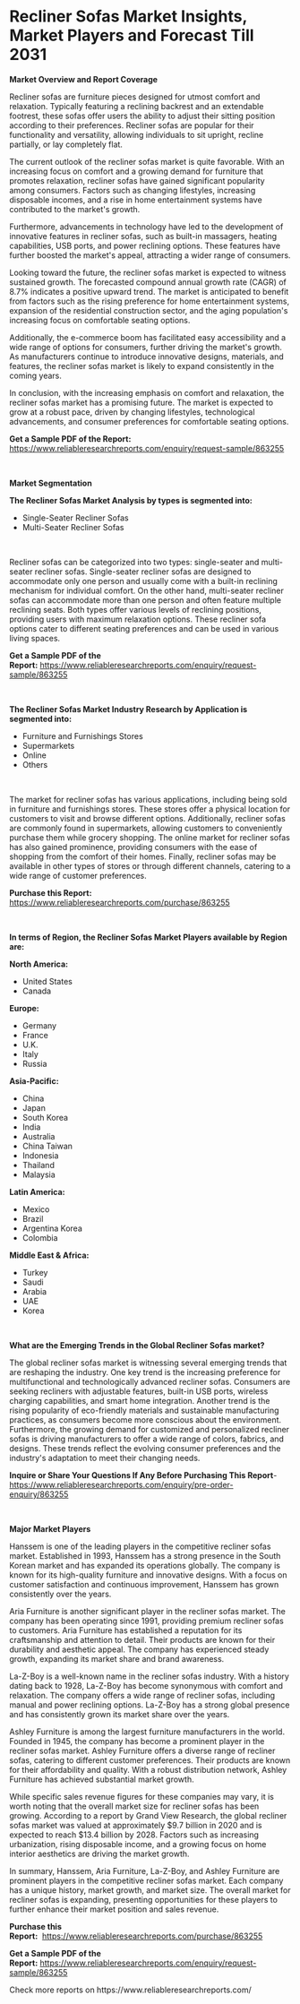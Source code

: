 <p><h1>Recliner Sofas Market Insights, Market Players and Forecast Till 2031</h1></p><p><strong>Market Overview and Report Coverage</strong></p>
<p><p>Recliner sofas are furniture pieces designed for utmost comfort and relaxation. Typically featuring a reclining backrest and an extendable footrest, these sofas offer users the ability to adjust their sitting position according to their preferences. Recliner sofas are popular for their functionality and versatility, allowing individuals to sit upright, recline partially, or lay completely flat.</p><p>The current outlook of the recliner sofas market is quite favorable. With an increasing focus on comfort and a growing demand for furniture that promotes relaxation, recliner sofas have gained significant popularity among consumers. Factors such as changing lifestyles, increasing disposable incomes, and a rise in home entertainment systems have contributed to the market's growth.</p><p>Furthermore, advancements in technology have led to the development of innovative features in recliner sofas, such as built-in massagers, heating capabilities, USB ports, and power reclining options. These features have further boosted the market's appeal, attracting a wider range of consumers.</p><p>Looking toward the future, the recliner sofas market is expected to witness sustained growth. The forecasted compound annual growth rate (CAGR) of 8.7% indicates a positive upward trend. The market is anticipated to benefit from factors such as the rising preference for home entertainment systems, expansion of the residential construction sector, and the aging population's increasing focus on comfortable seating options.</p><p>Additionally, the e-commerce boom has facilitated easy accessibility and a wide range of options for consumers, further driving the market's growth. As manufacturers continue to introduce innovative designs, materials, and features, the recliner sofas market is likely to expand consistently in the coming years.</p><p>In conclusion, with the increasing emphasis on comfort and relaxation, the recliner sofas market has a promising future. The market is expected to grow at a robust pace, driven by changing lifestyles, technological advancements, and consumer preferences for comfortable seating options.</p></p>
<p><strong>Get a Sample PDF of the Report:</strong> <a href="https://www.reliableresearchreports.com/enquiry/request-sample/863255">https://www.reliableresearchreports.com/enquiry/request-sample/863255</a></p>
<p>&nbsp;</p>
<p><strong>Market Segmentation</strong></p>
<p><strong>The Recliner Sofas Market Analysis by types is segmented into:</strong></p>
<p><ul><li>Single-Seater Recliner Sofas</li><li>Multi-Seater Recliner Sofas</li></ul></p>
<p>&nbsp;</p>
<p><p>Recliner sofas can be categorized into two types: single-seater and multi-seater recliner sofas. Single-seater recliner sofas are designed to accommodate only one person and usually come with a built-in reclining mechanism for individual comfort. On the other hand, multi-seater recliner sofas can accommodate more than one person and often feature multiple reclining seats. Both types offer various levels of reclining positions, providing users with maximum relaxation options. These recliner sofa options cater to different seating preferences and can be used in various living spaces.</p></p>
<p><strong>Get a Sample PDF of the Report:</strong>&nbsp;<a href="https://www.reliableresearchreports.com/enquiry/request-sample/863255">https://www.reliableresearchreports.com/enquiry/request-sample/863255</a></p>
<p>&nbsp;</p>
<p><strong>The Recliner Sofas Market Industry Research by Application is segmented into:</strong></p>
<p><ul><li>Furniture and Furnishings Stores</li><li>Supermarkets</li><li>Online</li><li>Others</li></ul></p>
<p>&nbsp;</p>
<p><p>The market for recliner sofas has various applications, including being sold in furniture and furnishings stores. These stores offer a physical location for customers to visit and browse different options. Additionally, recliner sofas are commonly found in supermarkets, allowing customers to conveniently purchase them while grocery shopping. The online market for recliner sofas has also gained prominence, providing consumers with the ease of shopping from the comfort of their homes. Finally, recliner sofas may be available in other types of stores or through different channels, catering to a wide range of customer preferences.</p></p>
<p><strong>Purchase this Report:</strong>&nbsp; <a href="https://www.reliableresearchreports.com/purchase/863255">https://www.reliableresearchreports.com/purchase/863255</a></p>
<p>&nbsp;</p>
<p><strong>In terms of Region, the Recliner Sofas Market Players available by Region are:</strong></p>
<p>
    <p> <strong> North America: </strong>
        <ul>
            <li>United States</li>
            <li>Canada</li>
        </ul>
        </p> 
    <p> <strong> Europe: </strong>
        <ul>
            <li>Germany</li>
            <li>France</li>
            <li>U.K.</li>
            <li>Italy</li>
            <li>Russia</li>
        </ul>
        </p> 
    <p> <strong> Asia-Pacific: </strong>
        <ul>
            <li>China</li>
            <li>Japan</li>
            <li>South Korea</li>
            <li>India</li>
            <li>Australia</li>
            <li>China Taiwan</li>
            <li>Indonesia</li>
            <li>Thailand</li>
            <li>Malaysia</li>
        </ul>
        </p> 
    <p> <strong> Latin America: </strong>
        <ul>
            <li>Mexico</li>
            <li>Brazil</li>
            <li>Argentina Korea</li>
            <li>Colombia</li>
        </ul>
        </p> 
    <p> <strong> Middle East & Africa: </strong>
        <ul>
            <li>Turkey</li>
            <li>Saudi</li>
            <li>Arabia</li>
            <li>UAE</li>
            <li>Korea</li>
        </ul>
    </p>
    </p>
<p>&nbsp;</p>
<p><strong>What are the Emerging Trends in the Global Recliner Sofas market?</strong></p>
<p><p>The global recliner sofas market is witnessing several emerging trends that are reshaping the industry. One key trend is the increasing preference for multifunctional and technologically advanced recliner sofas. Consumers are seeking recliners with adjustable features, built-in USB ports, wireless charging capabilities, and smart home integration. Another trend is the rising popularity of eco-friendly materials and sustainable manufacturing practices, as consumers become more conscious about the environment. Furthermore, the growing demand for customized and personalized recliner sofas is driving manufacturers to offer a wide range of colors, fabrics, and designs. These trends reflect the evolving consumer preferences and the industry's adaptation to meet their changing needs.</p></p>
<p><strong>Inquire or Share Your Questions If Any Before Purchasing This Report</strong>- <a href="https://www.reliableresearchreports.com/enquiry/pre-order-enquiry/863255">https://www.reliableresearchreports.com/enquiry/pre-order-enquiry/863255</a></p>
<p>&nbsp;</p>
<p><strong>Major Market Players</strong></p>
<p><p>Hanssem is one of the leading players in the competitive recliner sofas market. Established in 1993, Hanssem has a strong presence in the South Korean market and has expanded its operations globally. The company is known for its high-quality furniture and innovative designs. With a focus on customer satisfaction and continuous improvement, Hanssem has grown consistently over the years.</p><p>Aria Furniture is another significant player in the recliner sofas market. The company has been operating since 1991, providing premium recliner sofas to customers. Aria Furniture has established a reputation for its craftsmanship and attention to detail. Their products are known for their durability and aesthetic appeal. The company has experienced steady growth, expanding its market share and brand awareness.</p><p>La-Z-Boy is a well-known name in the recliner sofas industry. With a history dating back to 1928, La-Z-Boy has become synonymous with comfort and relaxation. The company offers a wide range of recliner sofas, including manual and power reclining options. La-Z-Boy has a strong global presence and has consistently grown its market share over the years.</p><p>Ashley Furniture is among the largest furniture manufacturers in the world. Founded in 1945, the company has become a prominent player in the recliner sofas market. Ashley Furniture offers a diverse range of recliner sofas, catering to different customer preferences. Their products are known for their affordability and quality. With a robust distribution network, Ashley Furniture has achieved substantial market growth.</p><p>While specific sales revenue figures for these companies may vary, it is worth noting that the overall market size for recliner sofas has been growing. According to a report by Grand View Research, the global recliner sofas market was valued at approximately $9.7 billion in 2020 and is expected to reach $13.4 billion by 2028. Factors such as increasing urbanization, rising disposable income, and a growing focus on home interior aesthetics are driving the market growth.</p><p>In summary, Hanssem, Aria Furniture, La-Z-Boy, and Ashley Furniture are prominent players in the competitive recliner sofas market. Each company has a unique history, market growth, and market size. The overall market for recliner sofas is expanding, presenting opportunities for these players to further enhance their market position and sales revenue.</p></p>
<p><strong>Purchase this Report:</strong>&nbsp;&nbsp;<a href="https://www.reliableresearchreports.com/purchase/863255">https://www.reliableresearchreports.com/purchase/863255</a></p>
<p></p>
<p><strong>Get a Sample PDF of the Report:</strong>&nbsp;<a href="https://www.reliableresearchreports.com/enquiry/request-sample/863255">https://www.reliableresearchreports.com/enquiry/request-sample/863255</a></p>
<p>Check more reports on https://www.reliableresearchreports.com/</p>